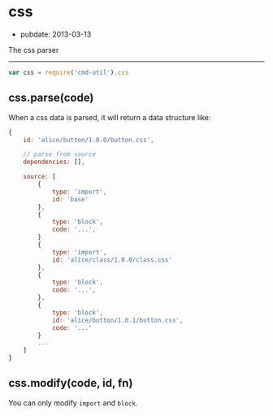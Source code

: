 # css

- pubdate: 2013-03-13

The css parser

-----

```js
var css = require('cmd-util').css
```


## css.parse(code)

When a css data is parsed, it will return a data structure like:

```js
{
    id: 'alice/button/1.0.0/button.css',

    // parse from source
    dependencies: [],

    source: [
        {
            type: 'import',
            id: 'base'
        },
        {
            type: 'block',
            code: '...',
        }
        {
            type: 'import',
            id: 'alice/class/1.0.0/class.css'
        },
        {
            type: 'block',
            code: '...',
        },
        {
            type: 'block',
            id: 'alice/button/1.0.1/button.css',
            code: '...'
        }
        ...
    ]
}
```


## css.modify(code, id, fn)

You can only modify `import` and `block`.
